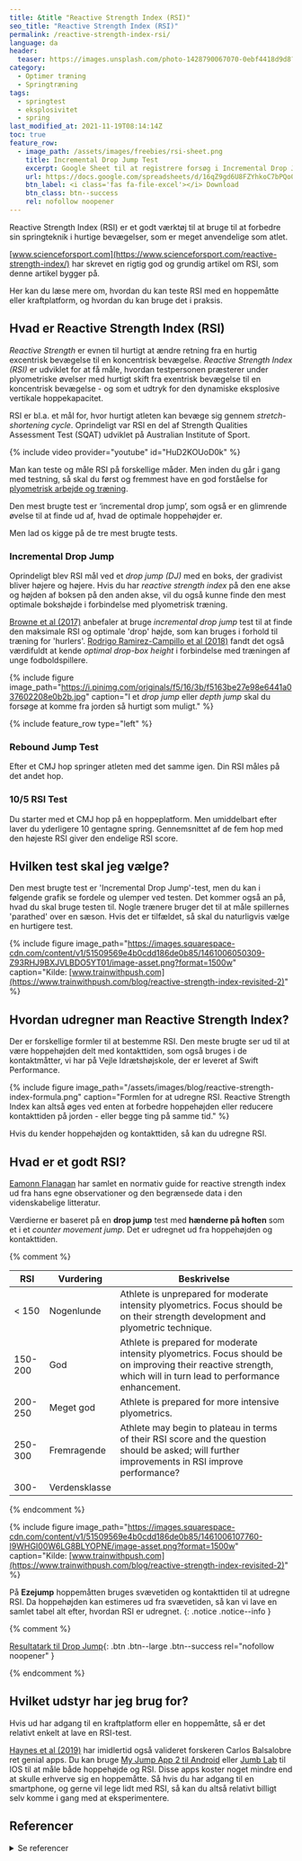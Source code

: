 ```yaml
---
title: &title "Reactive Strength Index (RSI)"
seo_title: "Reactive Strength Index (RSI)"
permalink: /reactive-strength-index-rsi/
language: da
header:
  teaser: https://images.unsplash.com/photo-1428790067070-0ebf4418d9d8?ixid=MnwxMjA3fDB8MHxwaG90by1wYWdlfHx8fGVufDB8fHx8&ixlib=rb-1.2.1&auto=format&fit=crop&h=300&w=400&q=10
category:
  - Optimer træning
  - Springtræning
tags:
  - springtest
  - eksplosivitet
  - spring
last_modified_at: 2021-11-19T08:14:14Z
toc: true
feature_row:
  - image_path: /assets/images/freebies/rsi-sheet.png
    title: Incremental Drop Jump Test
    excerpt: Google Sheet til at registrere forsøg i Incremental Drop Jump test, hvor du får udregnet RSI baseret på hoppehøjde og kontakttid. Med vurdering baseret på Eamonn Flanagans arbejde.
    url: https://docs.google.com/spreadsheets/d/16qZ9gd6U8FZYhkoC7bPQo0Ggby0cTSmw_UzyhhZqCNk/copy?usp=sharing
    btn_label: <i class='fas fa-file-excel'></i> Download
    btn_class: btn--success
    rel: nofollow noopener
---
```


Reactive Strength Index (RSI) er et godt værktøj til at bruge til at forbedre sin springteknik i hurtige bevægelser, som er meget anvendelige som atlet.

[www.scienceforsport.com](https://www.scienceforsport.com/reactive-strength-index/) har skrevet en rigtig god og grundig artikel om RSI, som denne artikel bygger på.

Her kan du læse mere om, hvordan du kan teste RSI med en hoppemåtte eller kraftplatform, og hvordan du kan bruge det i praksis.

## Hvad er Reactive Strength Index (RSI)

_Reactive Strength_ er evnen til hurtigt at ændre retning fra en hurtig excentrisk bevægelse til en koncentrisk bevægelse. _Reactive Strength Index (RSI)_ er udviklet for at få måle, hvordan testpersonen præsterer under plyometriske øvelser med hurtigt skift fra exentrisk bevægelse til en koncentrisk bevægelse - og som et udtryk for den dynamiske eksplosive vertikale hoppekapacitet.

RSI er bl.a. et mål for, hvor hurtigt atleten kan bevæge sig gennem _stretch-shortening cycle_.  Oprindeligt var RSI en del af Strength Qualities Assessment Test (SQAT) udviklet på Australian Institute of Sport.

{% include video provider="youtube" id="HuD2KOUoD0k" %}

Man kan teste og måle RSI på forskellige måder. Men inden du går i gang med testning, så skal du først og fremmest have en god forståelse for [plyometrisk arbejde og træning](/plyometrisk-traening/).

Den mest brugte test er ‘incremental drop jump’, som også er en glimrende øvelse til at finde ud af, hvad de optimale hoppehøjder er.

Men lad os kigge på de tre mest brugte tests.

### Incremental Drop Jump

Oprindeligt blev RSI mål ved et _drop jump (DJ)_ med en boks, der gradivist bliver højere og højere. Hvis du har _reactive strength index_ på den ene akse og højden af boksen på den anden akse, vil du også kunne finde den mest optimale bokshøjde i forbindelse med plyometrisk træning.

[Browne et al (2017)](https://pubmed.ncbi.nlm.nih.gov/27379959/) anbefaler at bruge _incremental drop jump_ test til at finde den maksimale RSI og optimale 'drop' højde, som kan bruges i forhold til træning for 'hurlers'. [Rodrigo Ramirez-Campillo et al (2018)](https://pubmed.ncbi.nlm.nih.gov/29389692/) fandt det også værdifuldt at kende _optimal drop-box height_ i forbindelse med træningen af unge fodboldspillere.

{% include figure image_path="https://i.pinimg.com/originals/f5/16/3b/f5163be27e98e6441a037602208e0b2b.jpg" caption="I et _drop jump_ eller _depth jump_ skal du forsøge at komme fra jorden så hurtigt som muligt." %}

{% include feature_row type="left" %}

### Rebound Jump Test

Efter et CMJ hop springer atleten med det samme igen. Din RSI måles på det andet hop.

### 10/5 RSI Test

Du starter med et CMJ hop på en hoppeplatform. Men umiddelbart efter laver du yderligere 10 gentagne spring. Gennemsnittet af de fem hop med den højeste RSI giver den endelige RSI score.

## Hvilken test skal jeg vælge?

Den mest brugte test er 'Incremental Drop Jump'-test, men du kan i følgende grafik se fordele og ulemper ved testen. Det kommer også an på, hvad du skal bruge testen til. Nogle trænere bruger det til at måle spillernes 'parathed' over en sæson. Hvis det er tilfældet, så skal du naturligvis vælge en hurtigere test.

{% include figure image_path="https://images.squarespace-cdn.com/content/v1/51509569e4b0cdd186de0b85/1461006050309-Z93RHJ9BXJVLBDO5YT01/image-asset.png?format=1500w" caption="Kilde: [www.trainwithpush.com](https://www.trainwithpush.com/blog/reactive-strength-index-revisited-2)" %}

## Hvordan udregner man Reactive Strength Index?

Der er forskellige formler til at bestemme RSI. Den meste brugte ser ud til at være hoppehøjden delt med kontakttiden, som også bruges i de kontaktmåtter, vi har på Vejle Idrætshøjskole, der er leveret af Swift Performance.

{% include figure image_path="/assets/images/blog/reactive-strength-index-formula.png" caption="Formlen for at udregne RSI. Reactive Strength Index kan altså øges ved enten at forbedre hoppehøjden eller reducere kontakttiden på jorden - eller begge ting på samme tid." %}

Hvis du kender hoppehøjden og kontakttiden, så kan du udregne RSI.

## Hvad er et godt RSI?

[Eamonn Flanagan](https://www.trainwithpush.com/blog/reactive-strength-index-revisited-2) har samlet en normativ guide for reactive strength index ud fra hans egne observationer og den begrænsede data i den videnskabelige litteratur.

Værdierne er baseret på en **drop jump** test med **hænderne på hoften** som et i et _counter movement jump_. Det er udregnet ud fra hoppehøjden og kontakttiden.

{% comment %}

| RSI | Vurdering | Beskrivelse |
|-|-|-|
| \< 150 | Nogenlunde | Athlete is unprepared for moderate intensity plyometrics. Focus should be on their strength development and plyometric technique. |
| 150-200 | God | Athlete is prepared for moderate intensity plyometrics. Focus should be on improving their reactive strength, which will in turn lead to performance enhancement. |
| 200-250 | Meget god | Athlete is prepared for more intensive plyometrics. |
| 250-300 | Fremragende | Athlete may begin to plateau in terms of their RSI score and the question should be asked; will further improvements in RSI improve performance? |
| 300- | Verdensklasse |  |

{% endcomment %}

{% include figure image_path="https://images.squarespace-cdn.com/content/v1/51509569e4b0cdd186de0b85/1461006107760-I9WHGI00W6LG8BLYOPNE/image-asset.png?format=1500w" caption="Kilde: [www.trainwithpush.com](https://www.trainwithpush.com/blog/reactive-strength-index-revisited-2)" %}

På **Ezejump** hoppemåtten bruges svævetiden og kontakttiden til at udregne RSI. Da hoppehøjden kan estimeres ud fra svævetiden, så kan vi lave en samlet tabel alt efter, hvordan RSI er udregnet.
{: .notice .notice--info }

{% comment %}

[<i class='fas fa-file-excel'></i> Resultatark til Drop Jump](https://docs.google.com/spreadsheets/d/16qZ9gd6U8FZYhkoC7bPQo0Ggby0cTSmw_UzyhhZqCNk/copy){: .btn .btn--large .btn--success rel="nofollow noopener" }

{% endcomment %}

## Hvilket udstyr har jeg brug for?

Hvis ud har adgang til en kraftplatform eller en hoppemåtte, så er det relativt enkelt at lave en RSI-test.

[Haynes et al (2019)](https://pubmed.ncbi.nlm.nih.gov/29589412/) har imidlertid også valideret forskeren Carlos Balsalobre ret genial apps. Du kan bruge [My Jump App 2 til Android](https://play.google.com/store/apps/details?id=com.my.jump&hl=da&gl=US) eller [Jumb Lab](https://apps.apple.com/us/app/my-jump-lab/id1554077178) til IOS til at måle både hoppehøjde og RSI. Disse apps koster noget mindre end at skulle erhverve sig en hoppemåtte. Så hvis du har adgang til en smartphone, og gerne vil lege lidt med RSI, så kan du altså relativt billigt selv komme i gang med at eksperimentere.

## Referencer

<details markdown="1">
  <summary>Se referencer</summary>

- [Guide To Reactive Strength Index](https://www.outputsports.com/educational-blogs/2020/5/5/guide-to-reactive-strength-index)
- [The Reactive Strength Index Revisited](https://www.trainwithpush.com/blog/reactive-strength-index-revisited)
- [The Reactive Strength Index Revisited Part II](https://www.trainwithpush.com/blog/reactive-strength-index-revisited-2)
</details>
